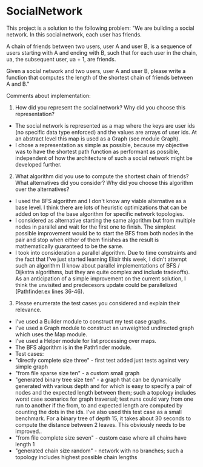 # SocialNetwork

This project is a solution to the following problem:
"We are building a social network.  In this social network, each user has friends.

A chain of friends between two users, user A and user B, is a sequence of users starting with A and ending with B, such that for each user in the chain, ua, the subsequent user, ua + 1, are friends.

Given a social network and two users, user A and user B, please write a function that computes the length of the shortest chain of friends between A and B."

Comments about implementation:
1. How did you represent the social network?  Why did you choose this representation?
 - The social network is represented as a map where the keys are user ids (no specific data type enforced) and the values are arrays of user ids. At an abstract level this map is used as a Graph (see module Graph).
 - I chose a representation as simple as possible, because my objective was to have the shortest path function as performant as possible, independent of how the architecture of such a social network might be developed further. 
2. What algorithm did you use to compute the shortest chain of friends?  What alternatives did you consider?  Why did you choose this algorithm over the alternatives?
 - I used the BFS algorithm and I don't know any viable alternative as a base level. I think there are lots of heuristic optimizations that can be added on top of the base algorithm for specific network topologies.
 - I considered as alternative starting the same algorithm but from multiple nodes in parallel and wait for the first one to finish. The simplest possible improvement would be to start the BFS from both nodes in the pair and stop when either of them finishes as the result is mathematically guaranteed to be the same.
 - I took into consideration a parallel algorithm. Due to time constraints and the fact that I've just started learning Elixir this week, I didn't attempt such an algorithm (I know about parallel implementations of BFS / Dijkstra algorithms, but they are quite complex and include tradeoffs). As an anticipation of a simple improvement on the current solution, I think the unvisited and predecesors update could be parallelized (Pathfinder.ex lines 36-46).
3. Please enumerate the test cases you considered and explain their relevance.
 - I've used a Builder module to construct my test case graphs.
 - I've used a Graph module to construct an unweighted undirected graph which uses the Map module.
 - I've used a Helper module for list processing over maps.
 - The BFS algorithm is in the Pathfinder module.
 - Test cases:
  - "directly complete size three" - first test added just tests against very simple graph
  - "from file sparse size ten" - a custom small graph
  - "generated binary tree size ten" - a graph that can be dynamically generated with various depth and for which is easy to specify a pair of nodes and the expected length between them; such a topology includes worst case scenarios for graph traversal; test runs could vary from one run to another if the from, to and expected length are computed by counting the dots in the ids. I've also used this test case as a small benchmark. For a binary tree of depth 15, it takes about 30 seconds to compute the distance between 2 leaves. This obviously needs to be improved..
  - "from file complete size seven" - custom case where all chains have length 1
  - "generated chain size random" - network with no branches; such a topology includes highest possible chain lengths